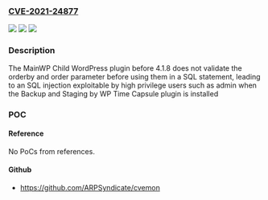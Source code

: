 ### [CVE-2021-24877](https://cve.mitre.org/cgi-bin/cvename.cgi?name=CVE-2021-24877)
![](https://img.shields.io/static/v1?label=Product&message=MainWP%20Child%20-%20Securely%20connects%20sites%20to%20the%20MainWP%20WordPress%20Manager%20Dashboard&color=blue)
![](https://img.shields.io/static/v1?label=Version&message=4.1.8%3C%204.1.8%20&color=brighgreen)
![](https://img.shields.io/static/v1?label=Vulnerability&message=CWE-89%20SQL%20Injection&color=brighgreen)

### Description

The MainWP Child WordPress plugin before 4.1.8 does not validate the orderby and order parameter before using them in a SQL statement, leading to an SQL injection exploitable by high privilege users such as admin when the Backup and Staging by WP Time Capsule plugin is installed

### POC

#### Reference
No PoCs from references.

#### Github
- https://github.com/ARPSyndicate/cvemon

